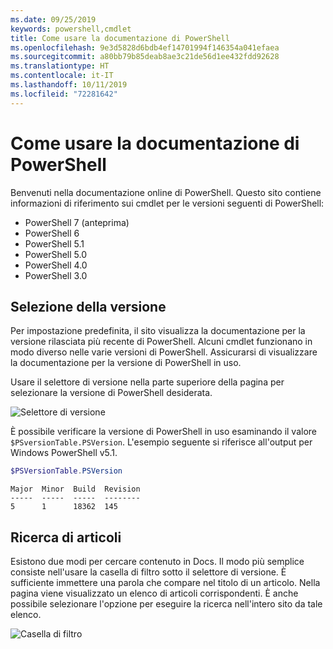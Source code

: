 ```yaml
---
ms.date: 09/25/2019
keywords: powershell,cmdlet
title: Come usare la documentazione di PowerShell
ms.openlocfilehash: 9e3d5828d6bdb4ef14701994f146354a041efaea
ms.sourcegitcommit: a80bb79b85deab8ae3c21de56d1ee432fdd92628
ms.translationtype: HT
ms.contentlocale: it-IT
ms.lasthandoff: 10/11/2019
ms.locfileid: "72281642"
---
```

# <a name="how-to-use-the-powershell-documentation"></a>Come usare la documentazione di PowerShell

Benvenuti nella documentazione online di PowerShell. Questo sito contiene informazioni di riferimento sui cmdlet per le versioni seguenti di PowerShell:

- PowerShell 7 (anteprima)
- PowerShell 6
- PowerShell 5.1
- PowerShell 5.0
- PowerShell 4.0
- PowerShell 3.0

## <a name="selecting-your-version"></a>Selezione della versione

Per impostazione predefinita, il sito visualizza la documentazione per la versione rilasciata più recente di PowerShell. Alcuni cmdlet funzionano in modo diverso nelle varie versioni di PowerShell. Assicurarsi di visualizzare la documentazione per la versione di PowerShell in uso.

Usare il selettore di versione nella parte superiore della pagina per selezionare la versione di PowerShell desiderata.

![Selettore di versione](images/how-to-use-docs/picker-vall.gif)

È possibile verificare la versione di PowerShell in uso esaminando il valore `$PSversionTable.PSVersion`. L'esempio seguente si riferisce all'output per Windows PowerShell v5.1.

```powershell
$PSVersionTable.PSVersion
```

```Output
Major  Minor  Build  Revision
-----  -----  -----  --------
5      1      18362  145
```

## <a name="searching-for-articles"></a>Ricerca di articoli

Esistono due modi per cercare contenuto in Docs. Il modo più semplice consiste nell'usare la casella di filtro sotto il selettore di versione. È sufficiente immettere una parola che compare nel titolo di un articolo. Nella pagina viene visualizzato un elenco di articoli corrispondenti. È anche possibile selezionare l'opzione per eseguire la ricerca nell'intero sito da tale elenco.

![Casella di filtro](images/how-to-use-docs/filter-search.gif)
